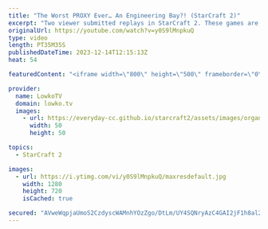 ```yaml
---
title: "The Worst PROXY Ever… An Engineering Bay?! (StarCraft 2)"
excerpt: "Two viewer submitted replays in StarCraft 2. These games are played in Silver League and the strategies played are amongst the worst games I've seen all year. If you want me to make fun of your game in the future, you can submit your best replays to replays@lowko.tv.  Support my work: https://patreon.com/lowkotv"
originalUrl: https://youtube.com/watch?v=y0S9lMnpkuQ
type: video
length: PT35M35S
publishedDateTime: 2023-12-14T12:15:13Z
heat: 54

featuredContent: "<iframe width=\"800\" height=\"500\" frameborder=\"0\" src=\"https://www.youtube.com/embed/y0S9lMnpkuQ\" allow=\"accelerometer; autoplay; encrypted-media; gyroscope; picture-in-picture\" allowfullscreen></iframe>"

provider:
  name: LowkoTV
  domain: lowko.tv
  images:
    - url: https://everyday-cc.github.io/starcraft2/assets/images/organizations/lowko.tv-50x50.jpg
      width: 50
      height: 50

topics:
  - StarCraft 2

images:
  - url: https://i.ytimg.com/vi/y0S9lMnpkuQ/maxresdefault.jpg
    width: 1280
    height: 720
    isCached: true

secured: "AVweWqpjaUmoS2CzdyscWAMnhYOzZgo/DtLm/UY4SQNryAzC4GAI2jF1h8al22M1uqGtsXriUfI/Zo+N8vcU3u4/hrKpzKirqe2cjcoVTI+6gjMjK+KzNIVFmZzkeE4uhhW+AJGGWJm9rLr/DOcrFillkL+q8sGbVblk8pRM2iEF4OFemXGGzs2C2s/5LXfGVlexrMiZKk9pNpAuXJ0QygjQCYvQQH01ePgHGnEpnV2eZQEx1dCfJXMmp09sCy2OG8C4IKAf4aUYykYj9VdMnAw9XFHI+1Zrfs/pcl4np5oDF0T5jHz/WevuNoSwAnybXo9GlpCCaziF3KbBbwiRou7dYPRbYHZre7iwzXt7q53jiZCFPXM/AbEpUbFg/19DYyzraXZ9of23FxJpVYJ+HaacP62ljCTWcCoJf+zHx3U=;UEZT4RulHfafjBOBlyhxGg=="
---
```


